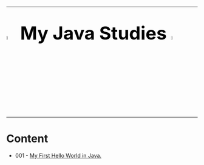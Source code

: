 ***
# <font color=u size=8><img src="https://cdn.jsdelivr.net/gh/devicons/devicon/icons/java/java-original-wordmark.svg" width=5%> My Java Studies <img src="https://cdn.jsdelivr.net/gh/devicons/devicon/icons/java/java-original-wordmark.svg" width=5%></font>
***

# Content
- 001 - <a href="https://github.com/jmacedo91/My-Java-Studies/blob/main/001-HelloWorld/src/Main.java">My First Hello World in Java.</a>


